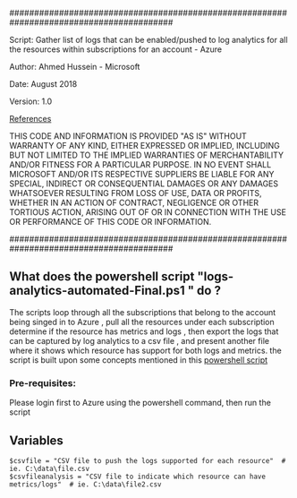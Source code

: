 #########################################################################################

Script: Gather list of logs that can be enabled/pushed to log analytics for all the resources within subscriptions for an account - Azure

Author: Ahmed Hussein - Microsoft

Date: August 2018

Version: 1.0

[References](https://www.powershellgallery.com/packages/Enable-AzureRMDiagnostics/2.52/DisplayScript)

THIS CODE AND INFORMATION IS PROVIDED "AS IS" WITHOUT WARRANTY OF ANY KIND, EITHER EXPRESSED OR IMPLIED, INCLUDING BUT NOT LIMITED TO THE IMPLIED WARRANTIES OF MERCHANTABILITY AND/OR FITNESS FOR A PARTICULAR PURPOSE.
IN NO EVENT SHALL MICROSOFT AND/OR ITS RESPECTIVE SUPPLIERS BE LIABLE FOR ANY SPECIAL, INDIRECT OR CONSEQUENTIAL DAMAGES OR ANY DAMAGES WHATSOEVER RESULTING FROM LOSS OF USE, DATA OR PROFITS, WHETHER IN AN ACTION OF CONTRACT, NEGLIGENCE OR OTHER TORTIOUS ACTION, ARISING OUT OF OR IN CONNECTION WITH THE USE OR PERFORMANCE OF THIS CODE OR INFORMATION.

#########################################################################################

## What does the powershell script "logs-analytics-automated-Final.ps1 " do ?

The scripts loop through all the subscriptions that belong to the account being singed in to Azure , pull all the resources under each subscription 
determine if the resource has metrics and logs , then export the logs that can be captured by log analytics to a csv file , and present another file
where it shows which resource has support for both logs and metrics. the script is built upon some concepts mentioned in this [powershell script](https://www.powershellgallery.com/packages/Enable-AzureRMDiagnostics/2.52/DisplayScript) 

### Pre-requisites:

Please login first to Azure using the powershell command, then run the script

## Variables

```
$csvfile = "CSV file to push the logs supported for each resource"  # ie. C:\data\file.csv
$csvfileanalysis = "CSV file to indicate which resource can have metrics/logs"  # ie. C:\data\file2.csv

```




